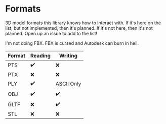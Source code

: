 # Formats

3D model formats this library knows how to interact with. If it's here on the list, but not implemented, then it's planned. If it's not here, then it's not planned. Open up an issue to add to the list!

I'm not doing FBX. FBX is cursed and Autodesk can burn in hell.

| Format | Reading | Writing    |
| ------ | ------- | ---------- |
| PTS    | ✔️      | ❌         |
| PTX    | ❌      | ❌         |
| PLY    | ✔️      | ASCII Only |
| OBJ    | ✔️      | ✔️         |
| GLTF   | ❌      | ✔️         |
| STL    | ❌      | ❌         |
